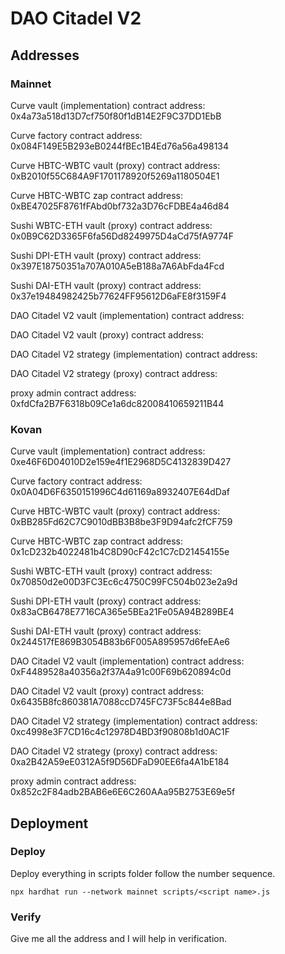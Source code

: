 # DAO Citadel V2

## Addresses

### Mainnet

Curve vault (implementation) contract address: 0x4a73a518d13D7cf750f80f1dB14E2F9C37DD1EbB

Curve factory contract address: 0x084F149E5B293eB0244fBEc1B4Ed76a56a498134

Curve HBTC-WBTC vault (proxy) contract address: 0xB2010f55C684A9F1701178920f5269a1180504E1

Curve HBTC-WBTC zap contract address: 0xBE47025F8761fFAbd0bf732a3D76cFDBE4a46d84

Sushi WBTC-ETH vault (proxy) contract address: 0x0B9C62D3365F6fa56Dd8249975D4aCd75fA9774F

Sushi DPI-ETH vault (proxy) contract address: 0x397E18750351a707A010A5eB188a7A6AbFda4Fcd

Sushi DAI-ETH vault (proxy) contract address: 0x37e19484982425b77624FF95612D6aFE8f3159F4

DAO Citadel V2 vault (implementation) contract address: 

DAO Citadel V2 vault (proxy) contract address: 

DAO Citadel V2 strategy (implementation) contract address: 

DAO Citadel V2 strategy (proxy) contract address: 

proxy admin contract address: 0xfdCfa2B7F6318b09Ce1a6dc82008410659211B44

### Kovan

Curve vault (implementation) contract address: 0xe46F6D04010D2e159e4f1E2968D5C4132839D427

Curve factory contract address: 0x0A04D6F6350151996C4d61169a8932407E64dDaf

Curve HBTC-WBTC vault (proxy) contract address: 0xBB285Fd62C7C9010dBB3B8be3F9D94afc2fCF759

Curve HBTC-WBTC zap contract address: 0x1cD232b4022481b4C8D90cF42c1C7cD21454155e

Sushi WBTC-ETH vault (proxy) contract address: 0x70850d2e00D3FC3Ec6c4750C99FC504b023e2a9d

Sushi DPI-ETH vault (proxy) contract address: 0x83aCB6478E7716CA365e5BEa21Fe05A94B289BE4

Sushi DAI-ETH vault (proxy) contract address: 0x244517fE869B3054B83b6F005A895957d6feEAe6

DAO Citadel V2 vault (implementation) contract address: 0xF4489528a40356a2f37A4a91c00F69b620894c0d

DAO Citadel V2 vault (proxy) contract address: 0x6435B8fc860381A7088ccD745FC73F5c844e8Bad

DAO Citadel V2 strategy (implementation) contract address: 0xc4998e3F7CD16c4c12978D4BD3f90808b1d0AC1F

DAO Citadel V2 strategy (proxy) contract address: 0xa2B42A59eE0312A5f9D56DFaD90EE6fa4A1bE184

proxy admin contract address: 0x852c2F84adb2BAB6e6E6C260AAa95B2753E69e5f

## Deployment

### Deploy

Deploy everything in scripts folder follow the number sequence.

```
npx hardhat run --network mainnet scripts/<script name>.js
```

### Verify
Give me all the address and I will help in verification.
